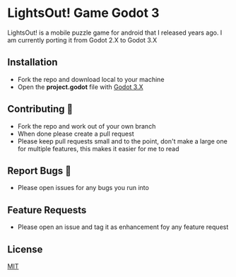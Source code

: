 # LightsOut! Game Godot 3

LightsOut! is a mobile puzzle game for android that I released years ago. I am currently porting it from Godot 2.X to Godot 3.X

## Installation

* Fork the repo and download local to your machine
* Open the **project.godot** file with [Godot 3.X](https://godotengine.org/)

## Contributing  :memo:

* Fork the repo and work out of your own branch
* When done please create a pull request
* Please keep pull requests small and to the point, don't make a large one for multiple features, this makes it easier for me to read

## Report Bugs :bug:

* Please open issues for any bugs you run into

## Feature Requests

* Please open an issue and tag it as enhancement foy any feature request

## License
[MIT](https://choosealicense.com/licenses/mit/)
